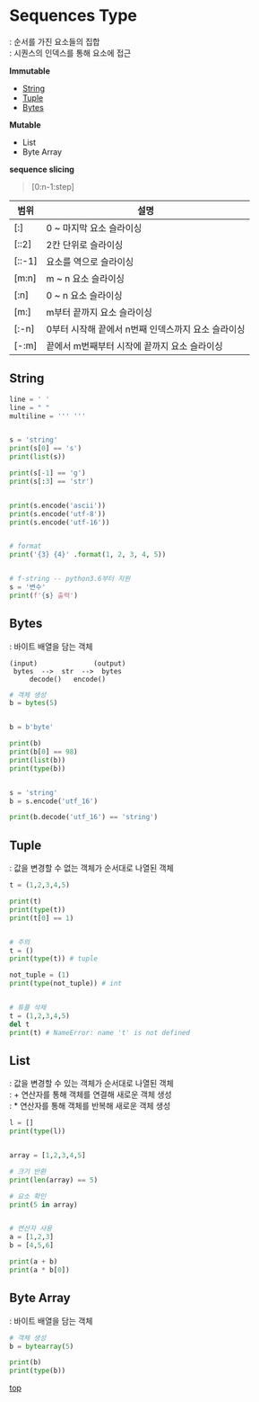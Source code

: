 # Sequences Type
: 순서를 가진 요소들의 집합    
: 시퀀스의 인덱스를 통해 요소에 접근     


**Immutable**  
- [String](#string)
- [Tuple](#tuple)
- [Bytes](#bytes)

**Mutable**  
- List
- Byte Array


**sequence slicing**  

> [0:n-1:step]

범위 | 설명
---|---
[:]    | 0 ~ 마지막 요소 슬라이싱
[::2]  | 2칸 단위로 슬라이싱
[::-1] | 요소를 역으로 슬라이싱
[m:n]  | m ~ n 요소 슬라이싱
[:n]   | 0 ~ n 요소 슬라이싱
[m:]   | m부터 끝까지 요소 슬라이싱
[:-n]  | 0부터 시작해 끝에서 n번째 인덱스까지 요소 슬라이싱
[-:m]  | 끝에서 m번째부터 시작에 끝까지 요소 슬라이싱



## String


```python
line = ' '
line = " "
multiline = ''' '''


s = 'string'
print(s[0] == 's')
print(list(s))

print(s[-1] == 'g')
print(s[:3] == 'str')


print(s.encode('ascii'))
print(s.encode('utf-8'))
print(s.encode('utf-16'))


# format
print('{3} {4}' .format(1, 2, 3, 4, 5))


# f-string -- python3.6부터 지원
s = '변수'
print(f'{s} 출력')
```



## Bytes
: 바이트 배열을 담는 객체  

```
(input)              (output)
 bytes  -->  str  -->  bytes  
     decode()   encode()
```

```python
# 객체 생성
b = bytes(5)


b = b'byte'

print(b)
print(b[0] == 98)
print(list(b))
print(type(b))


s = 'string'
b = s.encode('utf_16')

print(b.decode('utf_16') == 'string')
```



## Tuple
: 값을 변경할 수 없는 객체가 순서대로 나열된 객체

```python
t = (1,2,3,4,5)

print(t)
print(type(t))
print(t[0] == 1)


# 주의
t = ()
print(type(t)) # tuple

not_tuple = (1)
print(type(not_tuple)) # int


# 튜플 삭제
t = (1,2,3,4,5)
del t
print(t) # NameError: name 't' is not defined
```



## List
: 값을 변경할 수 있는 객체가 순서대로 나열된 객체    
: + 연산자를 통해 객체를 연결해 새로운 객체 생성      
: * 연산자를 통해 객체를 반복해 새로운 객체 생성    

```python
l = []
print(type(l))


array = [1,2,3,4,5]

# 크기 반환
print(len(array) == 5)

# 요소 확인
print(5 in array)


# 연산자 사용
a = [1,2,3]
b = [4,5,6]

print(a + b)
print(a * b[0])
```



## Byte Array
: 바이트 배열을 담는 객체  

```python
# 객체 생성
b = bytearray(5)

print(b)
print(type(b))
```


[top](#)
